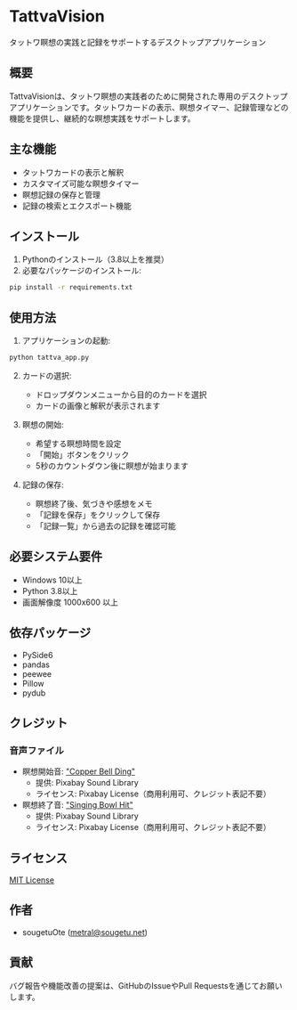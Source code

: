 # TattvaVision

タットワ瞑想の実践と記録をサポートするデスクトップアプリケーション

## 概要

TattvaVisionは、タットワ瞑想の実践者のために開発された専用のデスクトップアプリケーションです。タットワカードの表示、瞑想タイマー、記録管理などの機能を提供し、継続的な瞑想実践をサポートします。

## 主な機能

- タットワカードの表示と解釈
- カスタマイズ可能な瞑想タイマー
- 瞑想記録の保存と管理
- 記録の検索とエクスポート機能

## インストール

1. Pythonのインストール（3.8以上を推奨）
2. 必要なパッケージのインストール:
```bash
pip install -r requirements.txt
```

## 使用方法

1. アプリケーションの起動:
```bash
python tattva_app.py
```

2. カードの選択:
   - ドロップダウンメニューから目的のカードを選択
   - カードの画像と解釈が表示されます

3. 瞑想の開始:
   - 希望する瞑想時間を設定
   - 「開始」ボタンをクリック
   - 5秒のカウントダウン後に瞑想が始まります

4. 記録の保存:
   - 瞑想終了後、気づきや感想をメモ
   - 「記録を保存」をクリックして保存
   - 「記録一覧」から過去の記録を確認可能

## 必要システム要件

- Windows 10以上
- Python 3.8以上
- 画面解像度 1000x600 以上

## 依存パッケージ

- PySide6
- pandas
- peewee
- Pillow
- pydub

## クレジット

### 音声ファイル
- 瞑想開始音: ["Copper Bell Ding"](https://pixabay.com/sound-effects/copper-bell-ding-25-204990/)
  - 提供: Pixabay Sound Library
  - ライセンス: Pixabay License（商用利用可、クレジット表記不要）
- 瞑想終了音: ["Singing Bowl Hit"](https://pixabay.com/sound-effects/singing-bowl-hit-3-33366/)
  - 提供: Pixabay Sound Library
  - ライセンス: Pixabay License（商用利用可、クレジット表記不要）

## ライセンス

[MIT License](LICENSE)

## 作者

- sougetuOte (metral@sougetu.net)

## 貢献

バグ報告や機能改善の提案は、GitHubのIssueやPull Requestsを通じてお願いします。
